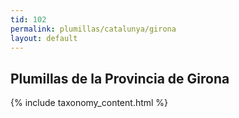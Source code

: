 ```yaml
---
tid: 102
permalink: plumillas/catalunya/girona
layout: default
---
```

## Plumillas de la Provincia de Girona
{% include taxonomy_content.html %}
